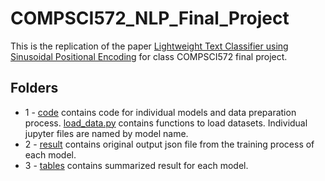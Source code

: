 # COMPSCI572_NLP_Final_Project

This is the replication of the paper [Lightweight Text Classifier using Sinusoidal Positional Encoding](https://aclanthology.org/2020.aacl-main.8/) for class COMPSCI572 final project. 

## Folders

* 1 - [code](https://github.com/changxinw/COMPSCI572_NLP_Final_Project/tree/master/code) contains code for individual models and data preparation process. [load_data.py](https://github.com/changxinw/COMPSCI572_NLP_Final_Project/blob/master/code/load_data.py) contains functions to load datasets. Individual jupyter files are named by model name.
* 2 - [result](https://github.com/changxinw/COMPSCI572_NLP_Final_Project/tree/master/result) contains original output json file from the training process of each model.
* 3 - [tables](https://github.com/changxinw/COMPSCI572_NLP_Final_Project/tree/master/tables) contains summarized result for each model.

